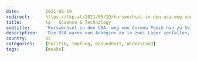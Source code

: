 ```yaml
---
date:          2021-05-19
redirect:      https://tkp.at/2021/05/19/kurswechsel-in-den-usa-weg-von-corona-panik-hin-zu-selbstverantwortung/
title:         tp - Science & Technology
subtitle:      'Kurswechsel in den USA: weg von Corona Panik hin zu Selbstverantwortung'
description:   'Die USA waren von Anbeginn an in zwei Lager zerfallen, was sich im Laufe des heurigen Jahres noch vertieft hat. Panische Politiker der Demokraten und freiheitsliebende Republikaner haben völlig eine unterschiedliche Politik zu Corona betrieben: Lockdown und drakonische Maßnahmen auf der Seite der Demokraten und liberale, maßvolle bis gar keine Einschränkungen bei den Republikanern. Wie …'
country:       US
categories:    [Politik, Impfung, Gesundheit, Widerstand]
tags:          [maske]
---
```

